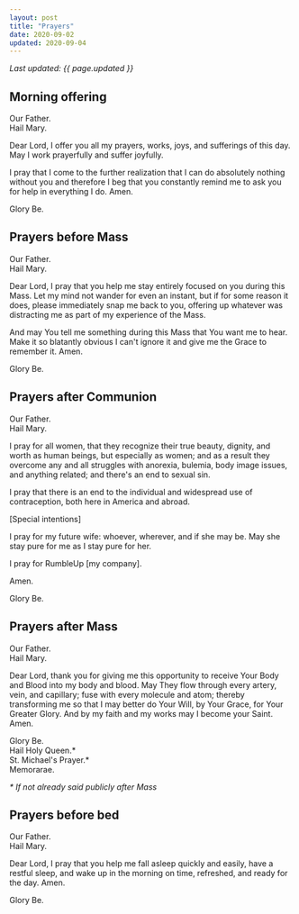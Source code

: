 ```yaml
---
layout: post
title: "Prayers"
date: 2020-09-02
updated: 2020-09-04
---
```


_Last updated: {{ page.updated }}_

## Morning offering
Our Father.<br>
Hail Mary.<br>

Dear Lord, I offer you all my prayers, works, joys, and sufferings of this day. May I work prayerfully and suffer joyfully.

I pray that I come to the further realization that I can do absolutely nothing without you and therefore I beg that you constantly remind me to ask you for help in everything I do. Amen.

Glory Be.<br>

## Prayers before Mass
Our Father.<br>
Hail Mary.<br>

Dear Lord, I pray that you help me stay entirely focused on you during this Mass. Let my mind not wander for even an instant, but if for some reason it does, please immediately snap me back to you, offering up whatever was distracting me as part of my experience of the Mass.

And may You tell me something during this Mass that You want me to hear. Make it so blatantly obvious I can't ignore it and give me the Grace to remember it. Amen.

Glory Be.<br>

## Prayers after Communion
Our Father.<br>
Hail Mary.<br>

I pray for all women, that they recognize their true beauty, dignity, and worth as human beings, but especially as women; and as a result they overcome any and all struggles with anorexia, bulemia, body image issues, and anything related; and there's an end to sexual sin.

I pray that there is an end to the individual and widespread use of contraception, both here in America and abroad.

[Special intentions]

I pray for my future wife: whoever, wherever, and if she may be. May she stay pure for me as I stay pure for her.

I pray for RumbleUp [my company].

Amen.

Glory Be.<br>

## Prayers after Mass
Our Father.<br>
Hail Mary.<br>

Dear Lord, thank you for giving me this opportunity to receive Your Body and Blood into my body and blood. May They flow through every artery, vein, and capillary; fuse with every molecule and atom; thereby transforming me so that I may better do Your Will, by Your Grace, for Your Greater Glory. And by my faith and my works may I become your Saint. Amen.<br>

Glory Be.<br>
Hail Holy Queen.\*<br>
St. Michael's Prayer.\*<br>
Memorarae.

_* If not already said publicly after Mass_

## Prayers before bed
Our Father.<br>
Hail Mary.<br>

Dear Lord, I pray that you help me fall asleep quickly and easily, have a restful sleep, and wake up in the morning on time, refreshed, and ready for the day. Amen.

Glory Be.<br>
